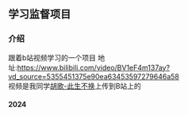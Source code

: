 ## 学习监督项目

### 介绍

跟着b站视频学习的一个项目 地址:https://www.bilibili.com/video/BV1eF4m137ay?vd_source=5355451375e90ea63453597279646a58  
视频是我同学[胡歌-此生不换](https://gitee.com/ax020913)上传到B站上的 
#### 2024

